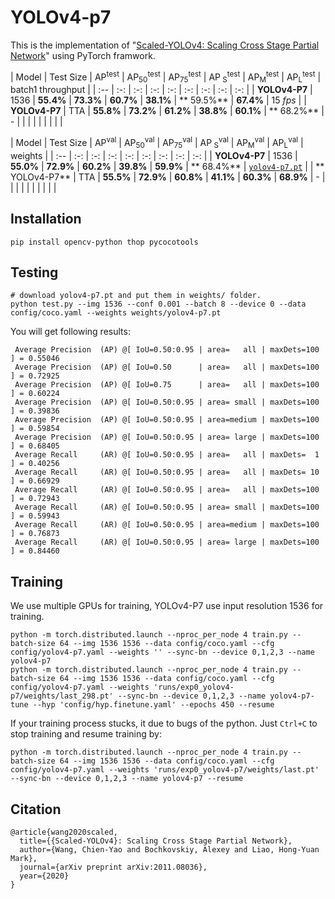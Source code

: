 # YOLOv4-p7

This is the implementation of "[Scaled-YOLOv4: Scaling Cross Stage Partial Network](https://arxiv.org/abs/2011.08036)"
using PyTorch framwork.

| Model | Test Size | AP<sup>test</sup> | AP<sub>50</sub><sup>test</sup> | AP<sub>75</sub><sup>test</sup> | AP<sub>
S</sub><sup>test</sup> | AP<sub>M</sub><sup>test</sup> | AP<sub>L</sub><sup>test</sup> | batch1 throughput | | :-- | :-:
| :-: | :-: | :-: | :-: | :-: | :-: | :-: | | **YOLOv4-P7** | 1536 | **55.4%** | **73.3%** | **60.7%** | **38.1%** | **
59.5%** | **67.4%** | 15 *fps* | | **YOLOv4-P7** | TTA | **55.8%** | **73.2%** | **61.2%** | **38.8%** | **60.1%** | **
68.2%** | - | | | | | | | | |

| Model | Test Size | AP<sup>val</sup> | AP<sub>50</sub><sup>val</sup> | AP<sub>75</sub><sup>val</sup> | AP<sub>
S</sub><sup>val</sup> | AP<sub>M</sub><sup>val</sup> | AP<sub>L</sub><sup>val</sup> | weights | | :-- | :-: | :-: | :-:
| :-: | :-: | :-: | :-: | :-: | | **YOLOv4-P7** | 1536 | **55.0%** | **72.9%** | **60.2%** | **39.8%** | **59.9%** | **
68.4%** | [`yolov4-p7.pt`](https://drive.google.com/file/d/18fGlzgEJTkUEiBG4hW00pyedJKNnYLP3/view?usp=sharing)  | | **
YOLOv4-P7** | TTA | **55.5%** | **72.9%** | **60.8%** | **41.1%** | **60.3%** | **68.9%** | - | | | | | | | | | |

## Installation

```
pip install opencv-python thop pycocotools
```

## Testing

```
# download yolov4-p7.pt and put them in weights/ folder.
python test.py --img 1536 --conf 0.001 --batch 8 --device 0 --data config/coco.yaml --weights weights/yolov4-p7.pt
```

You will get following results:

```
 Average Precision  (AP) @[ IoU=0.50:0.95 | area=   all | maxDets=100 ] = 0.55046
 Average Precision  (AP) @[ IoU=0.50      | area=   all | maxDets=100 ] = 0.72925
 Average Precision  (AP) @[ IoU=0.75      | area=   all | maxDets=100 ] = 0.60224
 Average Precision  (AP) @[ IoU=0.50:0.95 | area= small | maxDets=100 ] = 0.39836
 Average Precision  (AP) @[ IoU=0.50:0.95 | area=medium | maxDets=100 ] = 0.59854
 Average Precision  (AP) @[ IoU=0.50:0.95 | area= large | maxDets=100 ] = 0.68405
 Average Recall     (AR) @[ IoU=0.50:0.95 | area=   all | maxDets=  1 ] = 0.40256
 Average Recall     (AR) @[ IoU=0.50:0.95 | area=   all | maxDets= 10 ] = 0.66929
 Average Recall     (AR) @[ IoU=0.50:0.95 | area=   all | maxDets=100 ] = 0.72943
 Average Recall     (AR) @[ IoU=0.50:0.95 | area= small | maxDets=100 ] = 0.59943
 Average Recall     (AR) @[ IoU=0.50:0.95 | area=medium | maxDets=100 ] = 0.76873
 Average Recall     (AR) @[ IoU=0.50:0.95 | area= large | maxDets=100 ] = 0.84460
```

## Training

We use multiple GPUs for training, YOLOv4-P7 use input resolution 1536 for training.

```
python -m torch.distributed.launch --nproc_per_node 4 train.py --batch-size 64 --img 1536 1536 --data config/coco.yaml --cfg config/yolov4-p7.yaml --weights '' --sync-bn --device 0,1,2,3 --name yolov4-p7
python -m torch.distributed.launch --nproc_per_node 4 train.py --batch-size 64 --img 1536 1536 --data config/coco.yaml --cfg config/yolov4-p7.yaml --weights 'runs/exp0_yolov4-p7/weights/last_298.pt' --sync-bn --device 0,1,2,3 --name yolov4-p7-tune --hyp 'config/hyp.finetune.yaml' --epochs 450 --resume
```

If your training process stucks, it due to bugs of the python. Just `Ctrl+C` to stop training and resume training by:

```
python -m torch.distributed.launch --nproc_per_node 4 train.py --batch-size 64 --img 1536 1536 --data config/coco.yaml --cfg config/yolov4-p7.yaml --weights 'runs/exp0_yolov4-p7/weights/last.pt' --sync-bn --device 0,1,2,3 --name yolov4-p7 --resume
```

## Citation

```
@article{wang2020scaled,
  title={{Scaled-YOLOv4}: Scaling Cross Stage Partial Network},
  author={Wang, Chien-Yao and Bochkovskiy, Alexey and Liao, Hong-Yuan Mark},
  journal={arXiv preprint arXiv:2011.08036},
  year={2020}
}
```
